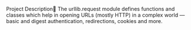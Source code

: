 Project Description:newspaper:
The urllib.request module defines functions and classes which help in opening URLs (mostly HTTP) in a complex world — basic and digest authentication, redirections, cookies and more.
